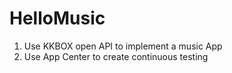 # HelloMusic
1. Use KKBOX open API to implement a music App
2. Use App Center to create continuous testing